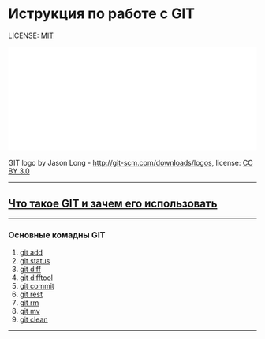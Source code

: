# **Иструкция по работе с GIT**

LICENSE: [MIT](./license.md)

![dit logo](./Git-Logo-White.png)

GIT logo by Jason Long - http://git-scm.com/downloads/logos, license: [CC BY 3.0](https://creativecommons.org/licenses/by/3.0/)


---
## [Что такое GIT и зачем его использовать](./git.md)



---

### **Основные комадны GIT** 
1. [git add](./add.md)
2. [git status](./status.md)
3. [git diff](./diff.md)
4. [git difftool](./difftool.md)
5. [git commit](./commit.md)
6. [git rest](./reset.md)
7. [git rm](./rm.md)
8. [git mv](./mv.md)
9. [git clean](./clean.md)



---



